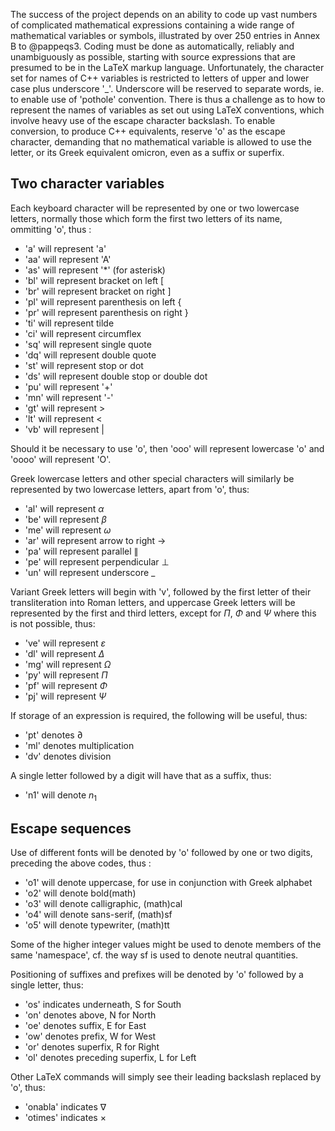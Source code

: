 The success of the project depends on an ability to code up  vast numbers
of complicated mathematical expressions containing a wide range of mathematical
variables or symbols, illustrated by over $250$ entries in
Annex B to @pappeqs3. Coding must be done as automatically, reliably and
unambiguously as possible,  starting with source expressions that are presumed
to be in the LaTeX markup language. Unfortunately,
the character set for names of C++ variables is restricted to letters of upper 
and lower case plus underscore '_'. Underscore will be reserved to separate
words, ie. to enable use of 'pothole' convention. There is thus a challenge
as to how to represent the names of variables as set out using LaTeX conventions,
which involve heavy use of the escape character backslash.
To enable conversion, to produce C++ equivalents,
reserve 'o' as the escape character, demanding  that no 
mathematical variable is allowed to use the letter, or its Greek
equivalent omicron, even as a suffix or superfix.

Two character variables
-----------------------

Each keyboard character will be represented by one or two lowercase letters,
normally those which form the first two letters of its name, ommitting 'o', thus :

* 'a' will represent 'a'
* 'aa' will represent 'A'
* 'as' will represent '*' (for asterisk)
* 'bl' will represent bracket on left [
* 'br' will represent bracket on right ]
* 'pl' will represent parenthesis on left {
* 'pr' will represent parenthesis on right }
* 'ti' will represent tilde
* 'ci' will represent circumflex
* 'sq' will represent single quote
* 'dq' will represent double quote
* 'st' will represent stop or dot
* 'ds' will represent double stop or double dot
* 'pu' will represent '+' 
* 'mn' will represent '-'
* 'gt' will represent $>$
* 'lt' will represent $<$
* 'vb' will represent $|$

Should it be necessary to use 'o', then 'ooo' will represent lowercase 'o'
and 'oooo' will represent 'O'.

Greek lowercase letters and other special characters will similarly be represented by
two lowercase letters, apart from 'o', thus:

* 'al' will represent $\alpha$
* 'be' will represent $\beta$
* 'me' will represent $\omega$
* 'ar' will represent arrow to right $\rightarrow$
* 'pa' will represent parallel $\|$
* 'pe' will represent perpendicular $\perp$
* 'un' will represent underscore \_

Variant Greek letters will begin with 'v', followed by the first letter of their
transliteration into Roman letters, and uppercase Greek letters will be
represented by the first and third letters, except for $\Pi$, $\Phi$ and
$\Psi$ where this is not possible, thus:

* 've' will represent $\varepsilon$
* 'dl' will represent $\Delta$
* 'mg' will represent $\Omega$
* 'py' will represent $\Pi$
* 'pf' will represent $\Phi$
* 'pj' will represent $\Psi$

If storage of an expression is required, the following will be useful, thus:

* 'pt' denotes $\partial$
* 'ml' denotes multiplication
* 'dv' denotes division

A single letter followed by a digit will have that as a suffix, thus:

* 'n1' will denote $n_1$
 
Escape sequences
----------------

Use of different fonts will be denoted by 'o' followed by one or two digits, preceding
the above codes, thus :

* 'o1' will denote uppercase, for use in conjunction with Greek alphabet
* 'o2' will denote bold(math)
* 'o3' will denote calligraphic, (math)cal
* 'o4' will denote sans-serif, (math)sf
* 'o5' will denote typewriter, (math)tt 

Some of the higher integer values might be used to denote members of the same 'namespace',
cf. the way sf is used to denote neutral quantities.

Positioning of suffixes and prefixes will be denoted by 'o'
followed by a single letter, thus:

* 'os' indicates underneath, S for South
* 'on' denotes above, N for North
* 'oe' denotes suffix, E for East
* 'ow' denotes prefix, W for West
* 'or' denotes superfix, R for Right
* 'ol' denotes preceding superfix, L for Left

Other LaTeX commands will simply see their leading backslash replaced by 'o', thus:

* 'onabla' indicates $\nabla$
* 'otimes' indicates $\times$
